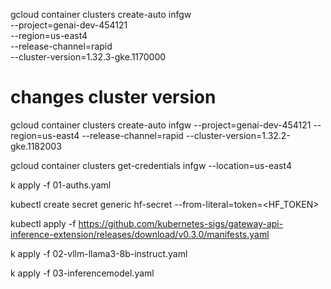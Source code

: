 


gcloud container clusters create-auto infgw \
    --project=genai-dev-454121 \
    --region=us-east4 \
    --release-channel=rapid \
    --cluster-version=1.32.3-gke.1170000

# changes cluster version

gcloud container clusters create-auto infgw     --project=genai-dev-454121     --region=us-east4     --release-channel=rapid     --cluster-version=1.32.2-gke.1182003

gcloud container clusters get-credentials infgw --location=us-east4

k apply -f 01-auths.yaml

kubectl create secret generic hf-secret --from-literal=token=<HF_TOKEN>
      
kubectl apply -f https://github.com/kubernetes-sigs/gateway-api-inference-extension/releases/download/v0.3.0/manifests.yaml

k apply -f 02-vllm-llama3-8b-instruct.yaml

k apply -f 03-inferencemodel.yaml
